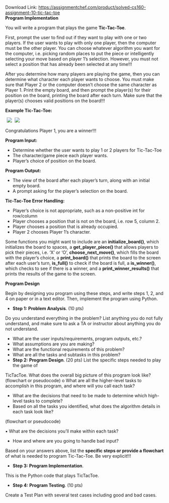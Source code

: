 Download Link: https://assignmentchef.com/product/solved-cs160-assignment-10-tic-tac-toe
<br>
<strong> Program Implementation                                     </strong>

You will write a program that plays the game <strong>Tic-Tac-Toe</strong>.

First, prompt the user to find out if they want to play with one or two players.  If the user wants to play with only one player, then the computer must be the other player.  You can choose whatever algorithm you want for the computer, i.e. picking random places to put the piece or intelligently selecting your move based on player 1’s selection.  However, you must not select a position that has already been selected at any time!!!

After you determine how many players are playing the game, then you can determine what character each player wants to choose.  You must make sure that Player 2 or the computer doesn’t choose the same character as Player 1.  Print the empty board, and then prompt the player(s) for their position on the board, printing the board after each turn.  Make sure that the player(s) chooses valid positions on the board!!!

<strong>Example Tic-Tac-Toe: </strong>

<img decoding="async" data-recalc-dims="1" data-src="https://i0.wp.com/www.ankitcodinghub.com/wp-content/uploads/2020/05/273-1.png?w=980&amp;ssl=1" class="lazyload" src="data:image/gif;base64,R0lGODlhAQABAAAAACH5BAEKAAEALAAAAAABAAEAAAICTAEAOw==">

 <noscript>

  <img decoding="async" src="https://i0.wp.com/www.ankitcodinghub.com/wp-content/uploads/2020/05/273-1.png?w=980&amp;ssl=1" data-recalc-dims="1">

 </noscript>

<img decoding="async" data-recalc-dims="1" data-src="https://i0.wp.com/www.ankitcodinghub.com/wp-content/uploads/2020/05/492.png?w=980&amp;ssl=1" class="lazyload" src="data:image/gif;base64,R0lGODlhAQABAAAAACH5BAEKAAEALAAAAAABAAEAAAICTAEAOw==">

 <noscript>

  <img decoding="async" src="https://i0.wp.com/www.ankitcodinghub.com/wp-content/uploads/2020/05/492.png?w=980&amp;ssl=1" data-recalc-dims="1">

 </noscript>Congratulations Player 1, you are a winner!!!

<strong>Program Input:</strong>

<ul>

 <li>Determine whether the user wants to play 1 or 2 players for Tic-Tac-Toe</li>

 <li>The character/game piece each player wants.</li>

 <li>Player’s choice of position on the board.</li>

</ul>

<strong> </strong>

<strong>Program Output:</strong>

<ul>

 <li>The view of the board after each player’s turn, along with an initial empty board.</li>

 <li>A prompt asking for the player’s selection on the board.</li>

</ul>

<strong> </strong>

<strong>Tic-Tac-Toe Error Handling: </strong>

<ul>

 <li>Player’s choice is not appropriate, such as a non-positive int for row/column</li>

 <li>Player chooses a position that is not on the board, i.e. row 5, column 2.</li>

 <li>Player chooses a position that is already occupied.</li>

 <li>Player 2 chooses Player 1’s character.</li>

</ul>

Some functions you might want to include are an <strong>initialize_board()</strong>, which initializes the board to spaces, a <strong>get_player_piece() </strong>that allows players to pick their pieces, i.e. ‘X’ or ‘O’,  <strong>choose_next_move()</strong>, which fills the board with the player’s choice, a <strong>print_board()</strong> that prints the board to the screen after each user’s turn, <strong>is_full()</strong> to check if the board is full, a <strong>is_winner()</strong>, which checks to see if there is a winner, and a <strong>print_winner_results()</strong> that prints the results of the game to the screen.

<strong> Program Design </strong>

Begin by designing you program using these steps, and write steps 1, 2, and 4 on paper or in a text editor.  Then, implement the program using Python.

<ul>

 <li><strong>Step 1:</strong> <strong>Problem Analysis</strong>. (10 pts)</li>

</ul>

Do you understand everything in the problem? List anything you do not fully understand, and make sure to ask a TA or instructor about anything you do not understand.

<ul>

 <li>What are the user inputs/requirements, program outputs, etc.?</li>

 <li>What assumptions are you are making?</li>

 <li>What are the functional requirements of this problem?</li>

 <li>What are all the tasks and subtasks in this problem?</li>

 <li><strong>Step 2:</strong> <strong>Program Design</strong>. (20 pts) List the specific steps needed to play the game of</li>

</ul>

TicTacToe.  What does the overall big picture of this program look like? (flowchart or pseudocode) o What are all the higher-level tasks to accomplish in this program, and where will you call each task?

<ul>

 <li>What are the decisions that need to be made to determine which high-level tasks to complete?</li>

 <li>Based on all the tasks you identified, what does the algorithm details in each task look like?</li>

</ul>

(flowchart or pseudocode)

&#x25aa; What are the decisions you’ll make within each task?

<ul>

 <li>How and where are you going to handle bad input?</li>

</ul>

Based on your answers above, list the <strong>specific steps or provide a flowchart </strong>of what is needed to program Tic-Tac-Toe. Be very explicit!!!




<ul>

 <li><strong>Step 3:</strong> <strong>Program Implementation</strong>.</li>

</ul>

This is the Python code that plays TicTacToe.




<ul>

 <li><strong>Step 4:</strong> <strong>Program Testing</strong>. (10 pts)</li>

</ul>

Create a Test Plan with several test cases including good and bad cases.





